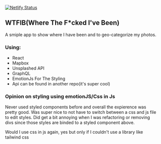 [![Netlify Status](https://api.netlify.com/api/v1/badges/9dcee9b1-910f-4adc-95bd-fc52efeb0767/deploy-status)](https://app.netlify.com/sites/affectionate-colden-034b51/deploys)
## WTFIB(Where The F*cked I've Been)
A smiple app to show where I have been and to geo-categorize my photos.

### Using:
- React
- Mapbox
- Unsplashed API
- GraphQL
- EmotionJs For The Styling
- Api can be found in another repo(it's super cool) 

### Opinion on styling using emotionJS/Css in Js
Never used styled components before and overall the expierence was pretty good. 
Was super nice to not have to switch between a css and js file to edit styles.
Did get a bit annoying when I was refactoring or removing divs since those styles are 
binded to a styled component above.

Would I use css in js again, yes but only if I couldn't use a library like tailwind css
